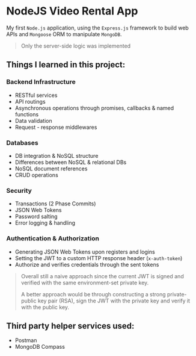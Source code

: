 # NodeJS Video Rental App

My first `Node.js` application, using the `Express.js` framework to build web APIs and `Mongoose` ORM to manipulate `MongoDB`.

> Only the server-side logic was implemented

## Things I learned in this project:

### Backend Infrastructure

- RESTful services
- API routings
- Asynchronous operations through promises, callbacks & named functions
- Data validation
- Request - response middlewares

### Databases

- DB integration & NoSQL structure
- Differences between NoSQL & relational DBs
- NoSQL document references
- CRUD operations

### Security

- Transactions (2 Phase Commits)
- JSON Web Tokens
- Password salting
- Error logging & handling

### Authentication & Authorization

- Generating JSON Web Tokens upon registers and logins
- Setting the JWT to a custom HTTP response header (`x-auth-token`)
- Authorize and verifies credentials through the sent tokens

> Overall still a naive approach since the current JWT is signed and verified with the same environment-set private key.
>
> A better approach would be through constructing a strong private-public key pair (RSA), sign the JWT with the private key and verify it with the public key.

## Third party helper services used:

- Postman
- MongoDB Compass
